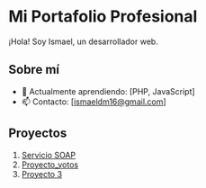 # Mi Portafolio Profesional
¡Hola! Soy Ismael, un desarrollador web.

## Sobre mí
- 🌱 Actualmente aprendiendo: [PHP, JavaScript]
- 📫 Contacto: [ismaeldm16@gmail.com]

## Proyectos
1. [Servicio SOAP](https://github.com/ismaeldm16/Servicio_SOAP)
2. [Proyecto_votos](https://github.com/ismaeldm16/proyecto_votos)
3. [Proyecto 3](URL)
